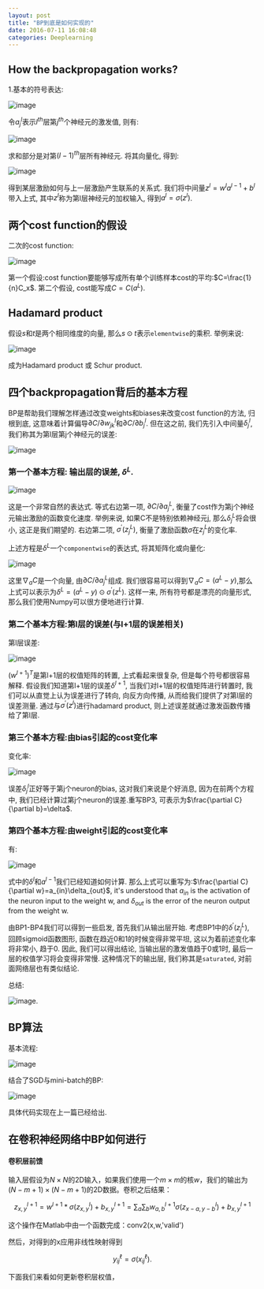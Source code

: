 ```yaml
---
layout: post
title: "BP到底是如何实现的"
date: 2016-07-11 16:08:48
categories: Deeplearning
---
```

## How the backpropagation works?
1.基本的符号表达:

![image](https://github.com/ColdCodeCool/ColdCodeCool.github.io/raw/master/images/notation.png)

令$a_{j}^{l}$表示$l^{th}$层第$j^{th}$个神经元的激发值, 则有:

![image](https://github.com/ColdCodeCool/ColdCodeCool.github.io/raw/master/images/activation.png)

求和部分是对第$(l-1)^{th}$层所有神经元. 将其向量化, 得到:

![image](https://github.com/ColdCodeCool/ColdCodeCool.github.io/raw/master/images/vectorization.png)

得到某层激励如何与上一层激励产生联系的关系式. 我们将中间量$z^l = w^{l}a^{l-1} + b^l$带入上式, 其中$z^l$称为第l层神经元的加权输入, 得到$a^l = \sigma(z^l)$.

## 两个cost function的假设
二次的cost function:

![image](https://github.com/ColdCodeCool/ColdCodeCool.github.io/raw/master/images/costfunction.png)

第一个假设:cost function要能够写成所有单个训练样本cost的平均:$C=\frac{1}{n}C_x$. 第二个假设, cost能写成$C = C(a^L)$.

## Hadamard product
假设$s$和$t$是两个相同维度的向量, 那么$s\odot t$表示`elementwise`的乘积. 举例来说:

![image](https://github.com/ColdCodeCool/ColdCodeCool.github.io/raw/master/images/hadamard.png)

成为Hadamard product 或 Schur product.

## 四个backpropagation背后的基本方程
BP是帮助我们理解怎样通过改变weights和biases来改变cost function的方法, 归根到底, 这意味着计算偏导$\partial C/\partial w_{jk}^l$和$\partial C/\partial b_{j}^l$. 但在这之前, 我们先引入中间量$\delta_{j}^l$, 我们称其为第l层第j个神经元的误差:

![image](https://github.com/ColdCodeCool/ColdCodeCool.github.io/raw/master/images/error.png)


### 第一个基本方程: 输出层的误差, $\delta^{L}$.

![image](https://github.com/ColdCodeCool/ColdCodeCool.github.io/raw/master/images/bp1.png)

这是一个非常自然的表达式. 等式右边第一项, $\partial C/\partial a_{j}^{L}$, 衡量了cost作为第j个神经元输出激励的函数变化速度. 举例来说, 如果C不是特别依赖神经元j, 那么$\delta_{j}^{L}$将会很小, 这正是我们期望的. 右边第二项, $\sigma^{\prime}(z_{j}^{L})$, 衡量了激励函数$\sigma$在$z_{j}^L$的变化率.

上述方程是$\delta^{L}$一个`componentwise`的表达式, 将其矩阵化或向量化:

![image](https://github.com/ColdCodeCool/ColdCodeCool.github.io/raw/master/images/matrix.png)

这里$\nabla_{a}C$是一个向量, 由$\partial C/\partial a_{j}^L$组成. 我们很容易可以得到$\nabla_{a}C=(a^L - y)$,那么上式可以表示为$\delta^L=(a^L-y)\odot \sigma^{\prime}(z^L)$. 这样一来, 所有符号都是漂亮的向量形式, 那么我们使用Numpy可以很方便地进行计算.

### 第二个基本方程:第l层的误差(与l+1层的误差相关)
第l层误差:

![image](https://github.com/ColdCodeCool/ColdCodeCool.github.io/raw/master/images/lerror.png)

$(w^{l+1})^T$是第l+1层的权值矩阵的转置, 上式看起来很复杂, 但是每个符号都很容易解释. 假设我们知道第l+1层的误差$\delta^{l+1}$, 当我们对l+1层的权值矩阵进行转置时, 我们可以从直觉上认为误差进行了转向, 向反方向传播, 从而给我们提供了对第l层的误差测量. 通过与$\sigma^{\prime}(z^l)$进行hadamard product, 则上述误差就通过激发函数传播给了第l层.

### 第三个基本方程:由bias引起的cost变化率
变化率:

![image](https://github.com/ColdCodeCool/ColdCodeCool.github.io/raw/master/images/biaschange.png)

误差$\delta_{j}^{l}$正好等于第j个neuron的bias, 这对我们来说是个好消息, 因为在前两个方程中, 我们已经计算过第j个neuron的误差.重写BP3, 可表示为$\frac{\partial C}{\partial b}=\delta$.

### 第四个基本方程:由weight引起的cost变化率
有:

![image](https://github.com/ColdCodeCool/ColdCodeCool.github.io/raw/master/images/weightchange.png)

式中的$\delta^{l}$和$a^{l-1}$我们已经知道如何计算. 那么上式可以重写为:$\frac{\partial C}{\partial w}=a_{in}\delta_{out}$, it's understood that $a_{in}$ is the activation of the neuron input to the weight w, and $\delta_{out}$ is the error of the neuron output from the weight w.

由BP1-BP4我们可以得到一些启发, 首先我们从输出层开始. 考虑BP1中的$\delta^{\prime}(z_{j}^{L})$, 回顾sigmoid函数图形, 函数在趋近0和1的时候变得非常平坦, 这以为着前述变化率将非常小, 趋于0. 因此, 我们可以得出结论, 当输出层的激发值趋于0或1时, 最后一层的权值学习将会变得非常慢. 这种情况下的输出层, 我们称其是`saturated`, 对前面网络层也有类似结论.

总结:

![image](https://github.com/ColdCodeCool/ColdCodeCool.github.io/raw/master/images/conclusion.png).

## BP算法
基本流程:

![image](https://github.com/ColdCodeCool/ColdCodeCool.github.io/raw/master/images/process.png)

结合了SGD与mini-batch的BP:

![image](https://github.com/ColdCodeCool/ColdCodeCool.github.io/raw/master/images/bpsgd.png)

具体代码实现在上一篇已经给出.

## 在卷积神经网络中BP如何进行
#### 卷积层前馈
输入层假设为$N\times N$的2D输入，如果我们使用一个$m\times m$的核$w$，我们的输出为$(N-m+1)\times (N-m+1)$的2D数据。卷积之后结果：

$$
z_{x,y}^{l+1} = w^{l+1} * \sigma(z_{x,y}^{l}) + b_{x,y}^{l+1}=\sum_{a}\sum_{b}w_{a,b}^{l+1}\sigma(z_{x-a,y-b}^{l})+b_{x,y}^{l+1}
$$

这个操作在Matlab中由一个函数完成：conv2(x,w,'valid')

然后，对得到的x应用非线性映射得到

$$
y_{ij}^\ell = \sigma(x_{ij}^\ell).
$$

下面我们来看如何更新卷积层权值，